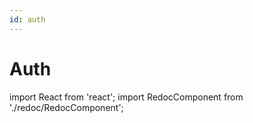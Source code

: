 ```yaml
---
id: auth
---
```


# Auth

import React from 'react';
import RedocComponent from './redoc/RedocComponent';

<RedocComponent specUrl="/swagger/auth.json" />